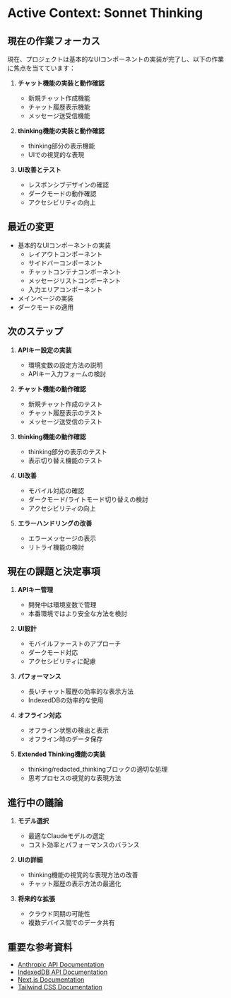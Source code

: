 # Active Context: Sonnet Thinking

## 現在の作業フォーカス
現在、プロジェクトは基本的なUIコンポーネントの実装が完了し、以下の作業に焦点を当てています：

1. **チャット機能の実装と動作確認**
   - 新規チャット作成機能
   - チャット履歴表示機能
   - メッセージ送受信機能

2. **thinking機能の実装と動作確認**
   - thinking部分の表示機能
   - UIでの視覚的な表現

3. **UI改善とテスト**
   - レスポンシブデザインの確認
   - ダークモードの動作確認
   - アクセシビリティの向上

## 最近の変更
- 基本的なUIコンポーネントの実装
  - レイアウトコンポーネント
  - サイドバーコンポーネント
  - チャットコンテナコンポーネント
  - メッセージリストコンポーネント
  - 入力エリアコンポーネント
- メインページの実装
- ダークモードの適用

## 次のステップ
1. **APIキー設定の実装**
   - 環境変数の設定方法の説明
   - APIキー入力フォームの検討

2. **チャット機能の動作確認**
   - 新規チャット作成のテスト
   - チャット履歴表示のテスト
   - メッセージ送受信のテスト

3. **thinking機能の動作確認**
   - thinking部分の表示のテスト
   - 表示切り替え機能のテスト

4. **UI改善**
   - モバイル対応の確認
   - ダークモード/ライトモード切り替えの検討
   - アクセシビリティの向上

5. **エラーハンドリングの改善**
   - エラーメッセージの表示
   - リトライ機能の検討

## 現在の課題と決定事項
1. **APIキー管理**
   - 開発中は環境変数で管理
   - 本番環境ではより安全な方法を検討

2. **UI設計**
   - モバイルファーストのアプローチ
   - ダークモード対応
   - アクセシビリティに配慮

3. **パフォーマンス**
   - 長いチャット履歴の効率的な表示方法
   - IndexedDBの効率的な使用

4. **オフライン対応**
   - オフライン状態の検出と表示
   - オフライン時のデータ保存

5. **Extended Thinking機能の実装**
   - thinking/redacted_thinkingブロックの適切な処理
   - 思考プロセスの視覚的な表現方法

## 進行中の議論
1. **モデル選択**
   - 最適なClaudeモデルの選定
   - コスト効率とパフォーマンスのバランス

2. **UIの詳細**
   - thinking機能の視覚的な表現方法の改善
   - チャット履歴の表示方法の最適化

3. **将来的な拡張**
   - クラウド同期の可能性
   - 複数デバイス間でのデータ共有

## 重要な参考資料
- [Anthropic API Documentation](https://docs.anthropic.com/en/docs/build-with-claude/extended-thinking)
- [IndexedDB API Documentation](https://developer.mozilla.org/en-US/docs/Web/API/IndexedDB_API)
- [Next.js Documentation](https://nextjs.org/docs)
- [Tailwind CSS Documentation](https://tailwindcss.com/docs)
